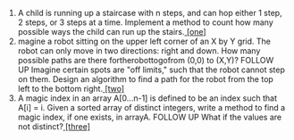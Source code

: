 1.  A child is running up a staircase with n steps, and can hop either 1 step, 2 steps, or 3 steps at a time. Implement a method to count how many possible ways the child can run up the stairs.[ [one] ][101]
2. magine a robot sitting on the upper left corner of an X by Y grid. The robot can only move in two directions: right and down. How many possible paths are there fortherobottogofrom (0,0) to (X,Y)?
FOLLOW UP
Imagine certain spots are "off limits," such that the robot cannot step on them. Design an algorithm to find a path for the robot from the top left to the bottom right.[ [two] ][102]
3. A magic index in an array A[0...n-1] is defined to be an index such that A[i] = i. Given a sorted array of distinct integers, write a method to find a magic index, if one exists, in arrayA.
FOLLOW UP
What if the values are not distinct?[ [three] ][103]
 

[101]:https://github.com/inadram/CrackingCode/tree/master/src/main/ConceptsAndAlgorothms/RecursionAndDynamicProgramming/One
[102]:https://github.com/inadram/CrackingCode/tree/master/src/main/ConceptsAndAlgorothms/RecursionAndDynamicProgramming/Two
[103]:https://github.com/inadram/CrackingCode/tree/master/src/main/ConceptsAndAlgorothms/RecursionAndDynamicProgramming/Three
